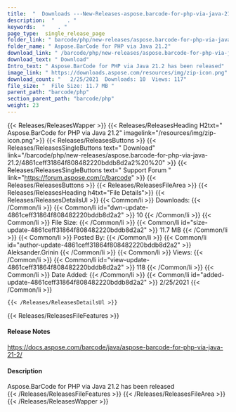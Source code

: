 ```yaml
---
title:  "  Downloads ---New-Releases-aspose.barcode-for-php-via-java-21.2 . " 
description:  "    . " 
keywords:  "    . " 
page_type:  single_release_page
folder_link: " barcode/php/new-releases/aspose.barcode-for-php-via-java-21.2/"
folder_name: " Aspose.BarCode for PHP via Java 21.2"
download_link: " /barcode/php/new-releases/aspose.barcode-for-php-via-java-21.2/4861ceff31864f808482220bddb8d2a2"
download_text: " Download"
Intro_text: " Aspose.BarCode for PHP via Java 21.2 has been released"
image_link: " https://downloads.aspose.com/resources/img/zip-icon.png"
download_count: "   2/25/2021  Downloads: 10  Views: 117"
file_size: "  File Size: 11.7 MB "
parent_path: "barcode/php"
section_parent_path: "barcode/php"
weight: 23 
---
```


{{< Releases/ReleasesWapper >}}
  {{< Releases/ReleasesHeading H2txt=" Aspose.BarCode for PHP via Java 21.2" imagelink="/resources/img/zip-icon.png">}}
  {{< Releases/ReleasesButtons >}}
    {{< Releases/ReleasesSingleButtons text=" Download" link="/barcode/php/new-releases/aspose.barcode-for-php-via-java-21.2/4861ceff31864f808482220bddb8d2a2%20%20" >}}
    {{< Releases/ReleasesSingleButtons text=" Support Forum " link="https://forum.aspose.com/c/barcode" >}}
  {{< Releases/ReleasesButtons >}}
  {{< Releases/ReleasesFileArea >}}
    {{< Releases/ReleasesHeading h4txt="File Details">}}
    {{< Releases/ReleasesDetailsUl >}}
            {{< Common/li  >}} Downloads: {{< /Common/li >}} 
      {{< Common/li id="dwn-update-4861ceff31864f808482220bddb8d2a2" >}} 10 {{< /Common/li >}} 
      {{< Common/li  >}} File Size: {{< /Common/li >}} 
      {{< Common/li id="size-update-4861ceff31864f808482220bddb8d2a2" >}} 11.7 MB {{< /Common/li >}} 
      {{< Common/li  >}} Posted By: {{< /Common/li >}} 
      {{< Common/li id="author-update-4861ceff31864f808482220bddb8d2a2" >}} Aleksander.Grinin {{< /Common/li >}} 
      {{< Common/li  >}} Views: {{< /Common/li >}} 
      {{< Common/li id="view-update-4861ceff31864f808482220bddb8d2a2" >}} 118 {{< /Common/li >}} 
      {{< Common/li  >}} Date Added: {{< /Common/li >}} 
      {{< Common/li id="added-update-4861ceff31864f808482220bddb8d2a2" >}} 2/25/2021 {{< /Common/li >}} 

    {{< /Releases/ReleasesDetailsUl >}}

  {{< Releases/ReleasesFileFeatures >}}
      <h4>Release Notes</h4><div><a href="https://docs.aspose.com/barcode/java/aspose-barcode-for-php-via-java-21-2/">https://docs.aspose.com/barcode/java/aspose-barcode-for-php-via-java-21-2/</a></div><h4>Description</h4><div class="HTMLDescription">Aspose.BarCode for PHP via Java 21.2 has been released</div>
  {{< /Releases/ReleasesFileFeatures >}}
 {{< /Releases/ReleasesFileArea >}}
{{< /Releases/ReleasesWapper >}}


